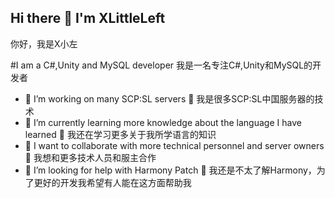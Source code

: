 ## Hi there 👋 I'm XLittleLeft
你好，我是X小左

#I am a C#,Unity and MySQL developer
我是一名专注C#,Unity和MySQL的开发者

- 🔭 I’m working on many SCP:SL servers
  🔭 我是很多SCP:SL中国服务器的技术
- 🌱 I’m currently learning more knowledge about the language I have learned
  🌱 我还在学习更多关于我所学语言的知识
- 👯 I want to collaborate with more technical personnel and server owners
  👯 我想和更多技术人员和服主合作
- 🤔 I’m looking for help with Harmony Patch
  🤔 我还是不太了解Harmony，为了更好的开发我希望有人能在这方面帮助我

<!--
**XLittleLeft/XLittleLeft** is a ✨ _special_ ✨ repository because its `README.md` (this file) appears on your GitHub profile.

Here are some ideas to get you started:

- 🔭 I’m currently working on ...
- 🌱 I’m currently learning ...
- 👯 I’m looking to collaborate on ...
- 🤔 I’m looking for help with ...
- 💬 Ask me about ...
- 📫 How to reach me: ...
- 😄 Pronouns: ...
- ⚡ Fun fact: ...
-->
